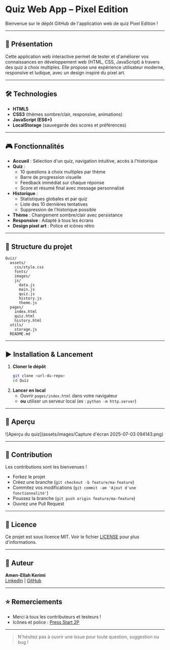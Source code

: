 # Quiz Web App – Pixel Edition

Bienvenue sur le dépôt GitHub de l'application web de quiz Pixel Edition !

---

## 🚀 Présentation

Cette application web interactive permet de tester et d'améliorer vos connaissances en développement web (HTML, CSS, JavaScript) à travers des quiz à choix multiples. Elle propose une expérience utilisateur moderne, responsive et ludique, avec un design inspiré du pixel art.

---

## 🛠️ Technologies
- **HTML5**
- **CSS3** (thèmes sombre/clair, responsive, animations)
- **JavaScript (ES6+)**
- **LocalStorage** (sauvegarde des scores et préférences)

---

## 🎮 Fonctionnalités
- **Accueil** : Sélection d'un quiz, navigation intuitive, accès à l'historique
- **Quiz** :
  - 10 questions à choix multiples par thème
  - Barre de progression visuelle
  - Feedback immédiat sur chaque réponse
  - Score et résumé final avec message personnalisé
- **Historique** :
  - Statistiques globales et par quiz
  - Liste des 10 dernières tentatives
  - Suppression de l'historique possible
- **Thème** : Changement sombre/clair avec persistance
- **Responsive** : Adapté à tous les écrans
- **Design pixel art** : Police et icônes rétro

---

## 📂 Structure du projet

```
Quiz/
  assets/
    css/style.css
    fonts/
    images/
    js/
      data.js
      main.js
      quiz.js
      history.js
      theme.js
  pages/
    index.html
    quiz.html
    history.html
  utils/
    storage.js
  README.md
```

---

## ▶️ Installation & Lancement

1. **Cloner le dépôt**
   ```bash
   git clone <url-du-repo>
   cd Quiz
   ```
2. **Lancer en local**
   - Ouvrir `pages/index.html` dans votre navigateur
   - **ou** utiliser un serveur local (ex : `python -m http.server`)

---

## 📸 Aperçu

![Aperçu du quiz](assets/images/Capture d'écran 2025-07-03 094143.png) <!-- Remplacer par une vraie capture d'écran -->

---

## 🤝 Contribution

Les contributions sont les bienvenues !
- Forkez le projet
- Créez une branche (`git checkout -b feature/ma-feature`)
- Commitez vos modifications (`git commit -am 'Ajout d'une fonctionnalité'`)
- Poussez la branche (`git push origin feature/ma-feature`)
- Ouvrez une Pull Request

---

## 📄 Licence

Ce projet est sous licence MIT. Voir le fichier [LICENSE](LICENSE) pour plus d'informations.

---

## 👤 Auteur

**Amen-Ellah Kerimi**  
[LinkedIn](https://www.linkedin.com/in/amen-ellah-kerimi-354a85286) | [GitHub](https://github.com/Amen-ellah-kerimi)

---

## ⭐ Remerciements
- Merci à tous les contributeurs et testeurs !
- Icônes et police : [Press Start 2P](https://fonts.google.com/specimen/Press+Start+2P)

---

> N'hésitez pas à ouvrir une issue pour toute question, suggestion ou bug !



